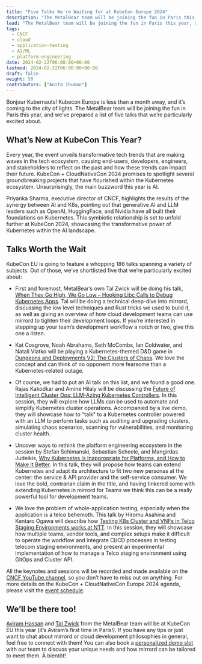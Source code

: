 ```yaml
---
title: "Five Talks We're Waiting for at KubeCon Europe 2024"
description: "The MetalBear team will be joining the fun in Paris this year, and we’ve prepared a list of five talks that we’re particularly excited about."
lead: "The MetalBear team will be joining the fun in Paris this year, and we’ve prepared a list of five talks that we’re particularly excited about."
tags:
  - CNCF
  - cloud
  - application-testing
  - AI/ML
  - platform-engineering 
date: 2024-02-22T06:00:00+00:00
lastmod: 2024-02-22T06:00:00+00:00
draft: false
weight: 50
contributors: ["Anita Ihuman"]
---
```


Bonjour Kubernauts! Kubecon Europe is less than a month away, and it’s coming to the city of lights. The MetalBear team will be joining the fun in Paris this year, and we’ve prepared a list of five talks that we’re particularly excited about. 

## What’s New at KubeCon This Year?

Every year, the event unveils transformative tech trends that are making waves in the tech ecosystem, causing end-users, developers, engineers, and stakeholders to reflect on the past and how these trends can impact their future.
KubeCon + CloudNativeCon 2024 promises to spotlight several groundbreaking projects that have flourished within the Kubernetes ecosystem. Unsurprisingly, the main buzzword this year is AI. 

Priyanka Sharma, executive director of CNCF, highlights the results of the synergy between AI and K8s, pointing out that generative AI and LLM leaders such as OpenAI, HuggingFace, and Nvidia have all built their foundations on Kubernetes. This symbiotic relationship is set to unfold further at KubeCon 2024, showcasing the transformative power of Kubernetes within the AI landscape.
 
## Talks Worth the Wait

KubeCon EU is going to feature a whopping 186 talks spanning a variety of subjects. Out of those, we’ve shortlisted five that we’re particularly excited about:
- First and foremost, MetalBear’s own Tal Zwick will be doing his talk, [When They Go High, We Go Low – Hooking Libc Calls to Debug Kubernetes Apps](https://sched.co/1YeN7). Tal will be doing a technical deep-dive into mirrord, discussing the low level techniques and Rust tricks we used to build it, as well as giving an overview of how cloud development teams can use mirrord to tighten their development loops. If you’re interested in stepping up your team’s development workflow a notch or two, give this one a listen.

- Kat Cosgrove, Noah Abrahams, Seth McCombs, Ian Coldwater, and Natali Vlatko will be playing a Kubernetes-themed D&D game in [Dungeons and Deployments V2: The Clusters of Chaos](https://sched.co/1YeMv). We love the concept and can think of no opponent more fearsome than a Kubernetes-related outage.

- Of course, we had to put an AI talk on this list, and we found a good one. Rajas Kakodkar and Amine Hilaly will be discussing the [Future of Intelligent Cluster Ops: LLM-Azing Kubernetes Controllers](https://sched.co/1YeQG). In this session, they will explore how LLMs can be used to automate and simplify Kubernetes cluster operations. Accompanied by a live demo, they will showcase how to "talk" to a Kubernetes controller powered with an LLM to perform tasks such as auditing and upgrading clusters, simulating chaos scenarios, scanning for vulnerabilities, and monitoring cluster health. 

- Uncover ways to rethink the platform engineering ecosystem in the session by Stefan Schimanski, Sebastian Scheele, and Mangirdas Judeikis, [Why Kubernetes Is Inappropriate for Platforms, and How to Make It Better](https://sched.co/1YePC). In this talk, they will propose how teams can extend Kubernetes and adapt its architecture to fit two new personas at the center: the service & API provider and the self-service consumer. We love the bold, contrarian claim in the title, and having tinkered some with extending Kubernetes in mirrord for Teams we think this can be a really powerful tool for development teams.

- We love the problem of whole-application testing, especially when the application is a telco behemoth. This talk by Hiromu Asahina and Kentaro Ogawa will describe how [Testing K8s Cluster and VNFs in Telco Staging Environments works at NTT](https://sched.co/1YeR9). In this session, they will showcase how multiple teams, vendor tools, and complex setups make it difficult to operate the workflow and integrate CI/CD processes in testing telecom staging environments, and present an experimental implementation of how to manage a Telco staging environment using GitOps and Cluster API.

All the keynotes and sessions will be recorded and made available on the [CNCF YouTube channel](https://www.youtube.com/c/cloudnativefdn), so you don’t have to miss out on anything. For more details on the KubeCon + CloudNativeCon Europe 2024 agenda, please visit the [event schedule](https://events.linuxfoundation.org/kubecon-cloudnativecon-europe/program/schedule/).

## We’ll be there too!

[Aviram Hassan](https://metalbear.co/contributors/aviram-hassan/) and [Tal Zwick](https://metalbear.co/contributors/tal-zwick/) from the MetalBear team will be at KubeCon EU this year (it’s Aviram’s first time in Paris!). If you have any tips or just want to chat about mirrord or cloud development philosophies in general, feel free to connect with them! 
You can also book a [personalized demo slot](https://mirrord.dev/contact/) with our team to discuss your unique needs and how mirrord can be tailored to meet them.
À bientôt!

